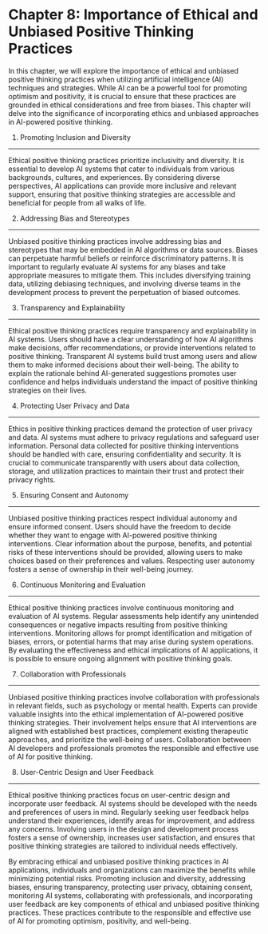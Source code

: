 Chapter 8: Importance of Ethical and Unbiased Positive Thinking Practices
=========================================================================

In this chapter, we will explore the importance of ethical and unbiased positive thinking practices when utilizing artificial intelligence (AI) techniques and strategies. While AI can be a powerful tool for promoting optimism and positivity, it is crucial to ensure that these practices are grounded in ethical considerations and free from biases. This chapter will delve into the significance of incorporating ethics and unbiased approaches in AI-powered positive thinking.

1. Promoting Inclusion and Diversity
------------------------------------

Ethical positive thinking practices prioritize inclusivity and diversity. It is essential to develop AI systems that cater to individuals from various backgrounds, cultures, and experiences. By considering diverse perspectives, AI applications can provide more inclusive and relevant support, ensuring that positive thinking strategies are accessible and beneficial for people from all walks of life.

2. Addressing Bias and Stereotypes
----------------------------------

Unbiased positive thinking practices involve addressing bias and stereotypes that may be embedded in AI algorithms or data sources. Biases can perpetuate harmful beliefs or reinforce discriminatory patterns. It is important to regularly evaluate AI systems for any biases and take appropriate measures to mitigate them. This includes diversifying training data, utilizing debiasing techniques, and involving diverse teams in the development process to prevent the perpetuation of biased outcomes.

3. Transparency and Explainability
----------------------------------

Ethical positive thinking practices require transparency and explainability in AI systems. Users should have a clear understanding of how AI algorithms make decisions, offer recommendations, or provide interventions related to positive thinking. Transparent AI systems build trust among users and allow them to make informed decisions about their well-being. The ability to explain the rationale behind AI-generated suggestions promotes user confidence and helps individuals understand the impact of positive thinking strategies on their lives.

4. Protecting User Privacy and Data
-----------------------------------

Ethics in positive thinking practices demand the protection of user privacy and data. AI systems must adhere to privacy regulations and safeguard user information. Personal data collected for positive thinking interventions should be handled with care, ensuring confidentiality and security. It is crucial to communicate transparently with users about data collection, storage, and utilization practices to maintain their trust and protect their privacy rights.

5. Ensuring Consent and Autonomy
--------------------------------

Unbiased positive thinking practices respect individual autonomy and ensure informed consent. Users should have the freedom to decide whether they want to engage with AI-powered positive thinking interventions. Clear information about the purpose, benefits, and potential risks of these interventions should be provided, allowing users to make choices based on their preferences and values. Respecting user autonomy fosters a sense of ownership in their well-being journey.

6. Continuous Monitoring and Evaluation
---------------------------------------

Ethical positive thinking practices involve continuous monitoring and evaluation of AI systems. Regular assessments help identify any unintended consequences or negative impacts resulting from positive thinking interventions. Monitoring allows for prompt identification and mitigation of biases, errors, or potential harms that may arise during system operations. By evaluating the effectiveness and ethical implications of AI applications, it is possible to ensure ongoing alignment with positive thinking goals.

7. Collaboration with Professionals
-----------------------------------

Unbiased positive thinking practices involve collaboration with professionals in relevant fields, such as psychology or mental health. Experts can provide valuable insights into the ethical implementation of AI-powered positive thinking strategies. Their involvement helps ensure that AI interventions are aligned with established best practices, complement existing therapeutic approaches, and prioritize the well-being of users. Collaboration between AI developers and professionals promotes the responsible and effective use of AI for positive thinking.

8. User-Centric Design and User Feedback
----------------------------------------

Ethical positive thinking practices focus on user-centric design and incorporate user feedback. AI systems should be developed with the needs and preferences of users in mind. Regularly seeking user feedback helps understand their experiences, identify areas for improvement, and address any concerns. Involving users in the design and development process fosters a sense of ownership, increases user satisfaction, and ensures that positive thinking strategies are tailored to individual needs effectively.

By embracing ethical and unbiased positive thinking practices in AI applications, individuals and organizations can maximize the benefits while minimizing potential risks. Promoting inclusion and diversity, addressing biases, ensuring transparency, protecting user privacy, obtaining consent, monitoring AI systems, collaborating with professionals, and incorporating user feedback are key components of ethical and unbiased positive thinking practices. These practices contribute to the responsible and effective use of AI for promoting optimism, positivity, and well-being.

